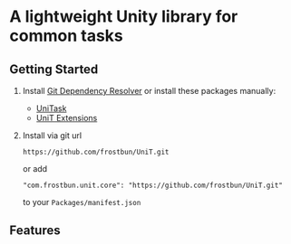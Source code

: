 # A lightweight Unity library for common tasks

## Getting Started

1. Install [Git Dependency Resolver](https://github.com/mob-sakai/GitDependencyResolverForUnity) or install these packages manually:
    - [UniTask](https://github.com/Cysharp/UniTask)
    - [UniT Extensions](https://github.com/frostbun/UniT.Extensions)

2. Install via git url
    ```
    https://github.com/frostbun/UniT.git
    ```
    or add
    ```
    "com.frostbun.unit.core": "https://github.com/frostbun/UniT.git"
    ```
    to your `Packages/manifest.json`

## Features
